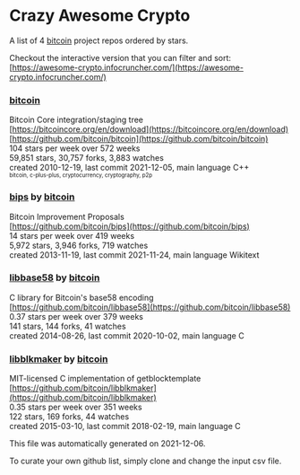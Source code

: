 # Crazy Awesome Crypto
A list of 4 [bitcoin](https://github.com/bitcoin) project repos ordered by stars.  

Checkout the interactive version that you can filter and sort: 
[https://awesome-crypto.infocruncher.com/](https://awesome-crypto.infocruncher.com/)  


### [bitcoin](https://github.com/bitcoin/bitcoin)  
Bitcoin Core integration/staging tree  
[https://bitcoincore.org/en/download](https://bitcoincore.org/en/download)  
[https://github.com/bitcoin/bitcoin](https://github.com/bitcoin/bitcoin)  
104 stars per week over 572 weeks  
59,851 stars, 30,757 forks, 3,883 watches  
created 2010-12-19, last commit 2021-12-05, main language C++  
<sub><sup>bitcoin, c-plus-plus, cryptocurrency, cryptography, p2p</sup></sub>


### [bips](https://github.com/bitcoin/bips) by [bitcoin](https://github.com/bitcoin)  
Bitcoin Improvement Proposals  
[https://github.com/bitcoin/bips](https://github.com/bitcoin/bips)  
14 stars per week over 419 weeks  
5,972 stars, 3,946 forks, 719 watches  
created 2013-11-19, last commit 2021-11-24, main language Wikitext  


### [libbase58](https://github.com/bitcoin/libbase58) by [bitcoin](https://github.com/bitcoin)  
C library for Bitcoin's base58 encoding  
[https://github.com/bitcoin/libbase58](https://github.com/bitcoin/libbase58)  
0.37 stars per week over 379 weeks  
141 stars, 144 forks, 41 watches  
created 2014-08-26, last commit 2020-10-02, main language C  


### [libblkmaker](https://github.com/bitcoin/libblkmaker) by [bitcoin](https://github.com/bitcoin)  
MIT-licensed C implementation of getblocktemplate  
[https://github.com/bitcoin/libblkmaker](https://github.com/bitcoin/libblkmaker)  
0.35 stars per week over 351 weeks  
122 stars, 169 forks, 44 watches  
created 2015-03-10, last commit 2018-02-19, main language C  


This file was automatically generated on 2021-12-06.  

To curate your own github list, simply clone and change the input csv file.  